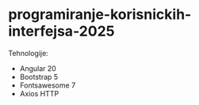 # programiranje-korisnickih-interfejsa-2025

Tehnologije:
- Angular 20
- Bootstrap 5
- Fontsawesome 7
- Axios HTTP
